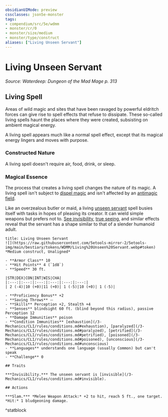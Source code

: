 ```yaml
---
obsidianUIMode: preview
cssclasses: json5e-monster
tags:
- compendium/src/5e/wdmm
- monster/cr/0
- monster/size/medium
- monster/type/construct
aliases: ["Living Unseen Servant"]
---
```

# Living Unseen Servant
*Source: Waterdeep: Dungeon of the Mad Mage p. 313*  

## Living Spell

Areas of wild magic and sites that have been ravaged by powerful eldritch forces can give rise to spell effects that refuse to dissipate. These so-called living spells haunt the places where they were created, subsisting on ambient magical energy.

A living spell appears much like a normal spell effect, except that its magical energy lingers and moves with purpose.

### Constructed Nature

A living spell doesn't require air, food, drink, or sleep.

### Magical Essence

The process that creates a living spell changes the nature of its magic. A living spell isn't subject to [dispel magic](/3-Mechanics/CLI/spells/dispel-magic.md) and isn't affected by an [antimagic field](/3-Mechanics/CLI/spells/antimagic-field.md).

Like an overzealous butler or maid, a living [unseen servant](/3-Mechanics/CLI/spells/unseen-servant.md) spell busies itself with tasks in hopes of pleasing its creator. It can wield simple weapons but prefers not to. [See invisibility](/3-Mechanics/CLI/spells/see-invisibility.md), [true seeing](/3-Mechanics/CLI/spells/true-seeing.md), and similar effects reveal that the servant has a shape similar to that of a slender humanoid adult.


```ad-statblock
title: Living Unseen Servant
![](https://raw.githubusercontent.com/5etools-mirror-2/5etools-img/main/bestiary/tokens/WDMM/Living%20Unseen%20Servant.webp#token)
*Medium construct, Unaligned*

- **Armor Class** 10 
- **Hit Points** 4 (`1d8`) 
- **Speed** 30 ft.

|STR|DEX|CON|INT|WIS|CHA|
|:---:|:---:|:---:|:---:|:---:|:---:|
| 2 (-4)|10 (+0)|11 (+0)| 1 (-5)|10 (+0)| 1 (-5)|

- **Proficiency Bonus** +2
- **Saving Throws** ⏤
- **Skills** Perception +2, Stealth +4
- **Senses** blindsight 60 ft. (blind beyond this radius), passive Perception 12
- **Damage Immunities** poison
- **Condition Immunities** [exhaustion](/3-Mechanics/CLI/rules/conditions.md#exhaustion), [paralyzed](/3-Mechanics/CLI/rules/conditions.md#paralyzed), [petrified](/3-Mechanics/CLI/rules/conditions.md#petrified), [poisoned](/3-Mechanics/CLI/rules/conditions.md#poisoned), [unconscious](/3-Mechanics/CLI/rules/conditions.md#unconscious)
- **Languages** understands one language (usually Common) but can't speak
- **Challenge** 0

## Traits

***Invisibility.*** The unseen servant is [invisible](/3-Mechanics/CLI/rules/conditions.md#invisible).

## Actions

***Slam.*** *Melee Weapon Attack:* +2 to hit, reach 5 ft., one target. *Hit:* 1 bludgeoning damage.
```
^statblock